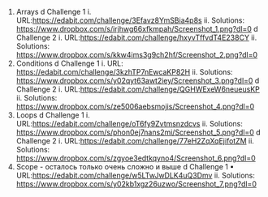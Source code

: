 1. Arrays 
    d Challenge 1
        i. URL:https://edabit.com/challenge/3Efavz8YmSBia4p8s
        ii. Solutions: https://www.dropbox.com/s/irjhwg66xfkmpah/Screenshot_1.png?dl=0
    d Challenge 2
        i. URL:https://edabit.com/challenge/hxyvTffvdT4E238CY
        ii. Solutions: https://www.dropbox.com/s/kkw4ims3g9ch2hf/Screenshot_2.png?dl=0
2. Conditions 
    d Challenge 1
        i. URL: https://edabit.com/challenge/3kzhTP7nEwcaKP82H
        ii. Solutions: https://www.dropbox.com/s/y02qyt63awt2iey/Screenshot_3.png?dl=0
    d Challenge 2
        i. URL:https://edabit.com/challenge/QGHWExeW6neueusKP
        ii. Solutions: https://www.dropbox.com/s/ze5006aebsmojis/Screenshot_4.png?dl=0
3. Loops 
    d Challenge 1
        i. URL:https://edabit.com/challenge/oT6fy9Zvtmsnzdcvs
        ii. Solutions: https://www.dropbox.com/s/phon0ej7nans2mi/Screenshot_5.png?dl=0
    d Challenge 2
        i. URL:https://edabit.com/challenge/77eH2ZqXqEjifotZM
        ii. Solutions: https://www.dropbox.com/s/zgyoe3edtkqyno4/Screenshot_6.png?dl=0
4. Scope - осталось только очень сложно и выше
    d Challenge 1
        ▪ URL:https://edabit.com/challenge/w5LTwJwDLK4uQ3Dmv
        ii. Solutions: https://www.dropbox.com/s/y02kb1xgz26uzwo/Screenshot_7.png?dl=0